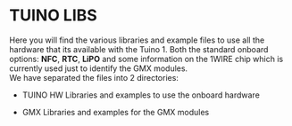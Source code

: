 # TUINO LIBS

Here you will find the various libraries and example files to use all the hardware that its available with the  Tuino  1. Both the standard onboard options: **NFC**, **RTC**, **LiPO** and some information on the 1WIRE chip which is currently used just to identify the GMX modules.<br/>
We have separated the files into 2 directories:

* TUINO HW
Libraries and examples to use the onboard hardware

* GMX
Libraries and examples for the GMX modules

